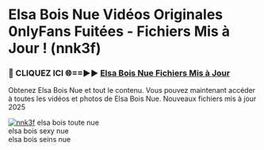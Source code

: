 # Elsa Bois Nue Vidéos Originales 0nlyFans Fuitées - Fichiers Mis à Jour ! (nnk3f)

<h3>🔴 CLIQUEZ ICI 🌐==►► <a href="https://tinyurl.com/2pmr4ezf" rel="nofollow">Elsa Bois Nue Fichiers Mis à Jour</a></h3>

Obtenez Elsa Bois Nue et tout le contenu. Vous pouvez maintenant accéder à toutes les vidéos et photos de Elsa Bois Nue. Nouveaux fichiers mis à jour 2025

[![nnk3f](https://i.imgur.com/6SNvagu.gif)](https://tinyurl.com/2pmr4ezf)
elsa bois toute nue<br>
elsa bois sexy nue<br>
elsa bois seins nue